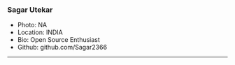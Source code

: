 ### Sagar Utekar
- Photo: NA
- Location: INDIA
- Bio: Open Source Enthusiast
- Github: github.com/Sagar2366
***
